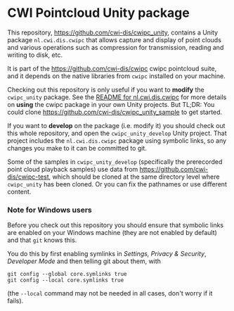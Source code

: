# CWI Pointcloud Unity package

This repository, <https://github.com/cwi-dis/cwipc_unity>, contains a Unity package `nl.cwi.dis.cwipc` that allows capture and display of
point clouds and various operations such as compression for transmission, reading and writing to disk, etc.

It is part of the <https://github.com/cwi-dis/cwipc> cwipc pointcloud suite, and it depends on the native libraries from `cwipc` installed on your machine.

Checking out this repository is only useful if you want to **modify** the `cwipc_unity` package.
See the [README for nl.cwi.dis.cwipc](nl.cwi.dis.cwipc/README.md) for more details on **using** the cwipc package in your own Unity projects.
But TL;DR: You could clone <https://github.com/cwi-dis/cwipc_unity_sample> to get started.

If you want to **develop** on the package (i.e. modify it) you should check out this whole repository, and open the `cwipc_unity_develop` Unity project. That project includes the `nl.cwi.dis.cwipc` package using symbolic links, so any changes you make to it can be committed to git.

Some of the samples in `cwipc_unity_develop` (specifically the prerecorded point cloud playback samples) use data from <https://github.com/cwi-dis/cwipc-test>, which should be cloned at the same directory level where `cwipc_unity` has been cloned. Or you can fix the pathnames or use different content.

### Note for Windows users

Before you check out this repository you should ensure that symbolic links are enabled on your Windows machine (they are not enabled by default) and that `git` knows this.

You do this by first enabling symlinks in _Settings, Privacy & Security_, _Developer Mode_ and then telling git about them, with

```
git config --global core.symlinks true
git config --local core.symlinks true
```

(the `--local` command may not be needed in all cases, don't worry if it fails).
